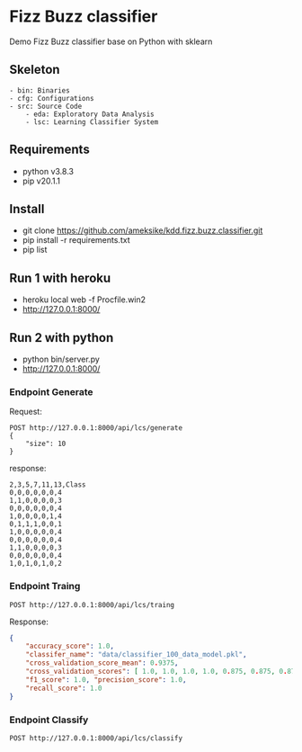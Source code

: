 # Fizz Buzz classifier
Demo Fizz Buzz classifier base on Python with sklearn

## Skeleton 

```plain
- bin: Binaries
- cfg: Configurations
- src: Source Code
    - eda: Exploratory Data Analysis
    - lsc: Learning Classifier System
```

## Requirements 
- python v3.8.3
- pip v20.1.1

## Install
- git clone https://github.com/ameksike/kdd.fizz.buzz.classifier.git
- pip install -r requirements.txt
- pip list

## Run 1 with heroku
- heroku local web -f Procfile.win2
- http://127.0.0.1:8000/

## Run 2 with python
- python bin/server.py 
- http://127.0.0.1:8000/

### Endpoint Generate

Request:
```
POST http://127.0.0.1:8000/api/lcs/generate
{
    "size": 10
}
```
response: 
```
2,3,5,7,11,13,Class 
0,0,0,0,0,0,4 
1,1,0,0,0,0,3 
0,0,0,0,0,0,4 
1,0,0,0,0,1,4 
0,1,1,1,0,0,1 
1,0,0,0,0,0,4 
0,0,0,0,0,0,4 
1,1,0,0,0,0,3 
0,0,0,0,0,0,4 
1,0,1,0,1,0,2
```

### Endpoint Traing
```
POST http://127.0.0.1:8000/api/lcs/traing
```
Response:
```json
{ 
    "accuracy_score": 1.0, 
    "classifer_name": "data/classifier_100_data_model.pkl", 
    "cross_validation_score_mean": 0.9375, 
    "cross_validation_scores": [ 1.0, 1.0, 1.0, 1.0, 0.875, 0.875, 0.875, 0.875, 0.875, 1.0 ], 
    "f1_score": 1.0, "precision_score": 1.0, 
    "recall_score": 1.0 
}
```

### Endpoint Classify
```
POST http://127.0.0.1:8000/api/lcs/classify
```

